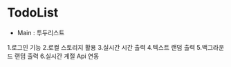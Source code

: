 # TodoList

- Main : 투두리스트

1.로그인 기능
2.로컬 스토리지 활용
3.실시간 시간 출력
4.텍스트 랜덤 출력
5.백그라운드 랜덤 출력
6.실시간 계절 Api 연동
